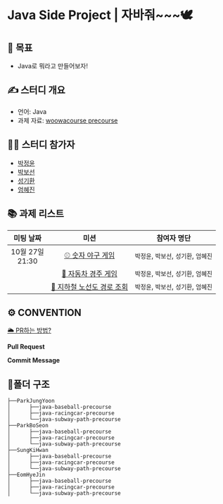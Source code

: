 # Java Side Project | 자바줘~~~🕊️

## 💪 목표

- Java로 뭐라고 만들어보자! 

## ✍️ 스터디 개요

- 언어: Java
- 과제 자료: [woowacourse precourse](https://github.com/woowacourse)

## 👩‍💻 스터디 참가자

- [박정윤](https://github.com/ParkJungYoon)
- [박보선](https://github.com/bedurgi999)
- [성기환](https://github.com/sungkihwan)
- [엄혜진](https://github.com/hyejineom-dev)

## 📚 과제 리스트

| 미팅 날짜 | 미션 | 참여자 명단 |
| :----: | :------------------: | :--------------------------------------: |
| 10월 27일 <br> 21:30 | [ ⚾ 숫자 야구 게임](https://github.com/woowacourse/java-baseball-precourse) | `박정윤`, `박보선`, `성기환`, `엄혜진` |
|  | [ 🚗 자동차 경주 게임 ](https://github.com/woowacourse/java-racingcar-precourse) | `박정윤`, `박보선`, `성기환`, `엄혜진` |
|  | [ 🚅 지하철 노선도 경로 조회 ](https://github.com/woowacourse/java-subway-path-precourse) | `박정윤`, `박보선`, `성기환`, `엄혜진` |

## ⚙️ CONVENTION

[🌥 PR하는 방법?](https://github.com/java-jweo/java_side_project/issues/1)

**Pull Request**


**Commit Message**



## 📂폴더 구조
```
├──ParkJungYoon
│      ├──java-baseball-precourse
│      ├──java-racingcar-precourse
│      └──java-subway-path-precourse
├──ParkBoSeon
│      ├──java-baseball-precourse
│      ├──java-racingcar-precourse
│      └──java-subway-path-precourse
├──SungKiHwan
│      ├──java-baseball-precourse
│      ├──java-racingcar-precourse
│      └──java-subway-path-precourse
├──EomHyeJin
│      ├──java-baseball-precourse
│      ├──java-racingcar-precourse
│      └──java-subway-path-precourse
```
